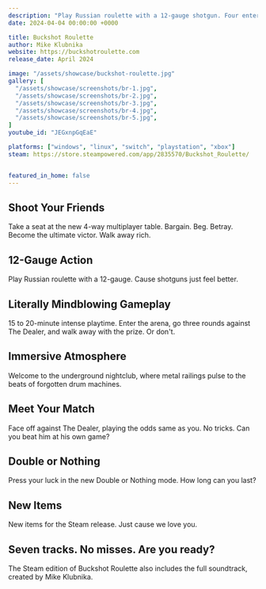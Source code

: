 ```yaml
---
description: "Play Russian roulette with a 12-gauge shotgun. Four enter. One leaves. Roll the dice with your life. Good luck!"
date: 2024-04-04 00:00:00 +0000

title: Buckshot Roulette
author: Mike Klubnika
website: https://buckshotroulette.com
release_date: April 2024

image: "/assets/showcase/buckshot-roulette.jpg"
gallery: [
  "/assets/showcase/screenshots/br-1.jpg",
  "/assets/showcase/screenshots/br-2.jpg",
  "/assets/showcase/screenshots/br-3.jpg",
  "/assets/showcase/screenshots/br-4.jpg",
  "/assets/showcase/screenshots/br-5.jpg",
]
youtube_id: "JEGxnpGqEaE"

platforms: ["windows", "linux", "switch", "playstation", "xbox"]
steam: https://store.steampowered.com/app/2835570/Buckshot_Roulette/


featured_in_home: false
---
```


## Shoot Your Friends

Take a seat at the new 4-way multiplayer table. Bargain. Beg. Betray. Become the ultimate victor. Walk away rich. 

## 12-Gauge Action

Play Russian roulette with a 12-gauge. Cause shotguns just feel better.

## Literally Mindblowing Gameplay

15 to 20-minute intense playtime. Enter the arena, go three rounds against The Dealer, and walk away with the prize. Or don't. 

## Immersive Atmosphere

Welcome to the underground nightclub, where metal railings pulse to the beats of forgotten drum machines. 

## Meet Your Match

Face off against The Dealer, playing the odds same as you. No tricks. Can you beat him at his own game?

## Double or Nothing

Press your luck in the new Double or Nothing mode. How long can you last?

## New Items

New items for the Steam release. Just cause we love you.

## Seven tracks. No misses. Are you ready?

The Steam edition of Buckshot Roulette also includes the full soundtrack, created by Mike Klubnika.